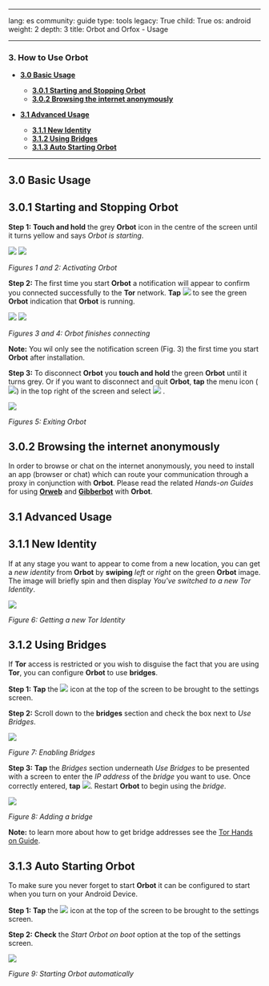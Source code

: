 

---

lang: es
community: guide
type: tools
legacy: True
child: True
os: android
weight: 2
depth: 3
title: Orbot and Orfox - Usage

---

### 3. How to Use Orbot ###

- [**3.0 Basic Usage**](#3.0)
    - [**3.0.1 Starting and Stopping Orbot**](#3.0.1)
    - [**3.0.2 Browsing the internet anonymously**](#3.0.2)

- [**3.1 Advanced Usage**](#3.1)
    - [**3.1.1 New Identity**](#3.1.1)
    - [**3.1.2 Using Bridges**](#3.1.2)
    - [**3.1.3 Auto Starting Orbot**](#3.1.3)

---

<a name="3.0"></a>
## 3.0 Basic Usage ##

<a name="3.0.1"></a>
## 3.0.1 Starting and Stopping Orbot ##

**Step 1:** **Touch and hold** the grey **Orbot** icon in the centre of the screen until it turns yellow and says *Orbot is starting*.

![](/sbox/screen/orbot-en-1/014.png) ![](/sbox/screen/orbot-en-1/015.png) 

*Figures 1 and 2: Activating Orbot*

**Step 2:** The first time you start **Orbot** a notification will appear to confirm you connected successfully to the **Tor** network. **Tap** ![](/sbox/screen/orbot-en-1/016.png) to see the green **Orbot** indication that **Orbot** is running.

![](/sbox/screen/orbot-en-1/017.png) ![](/sbox/screen/orbot-en-1/018.png) 

*Figures 3 and 4: Orbot finishes connecting*

**Note:** You wil only see the notification screen (Fig. 3) the first time you start **Orbot** after installation.

**Step 3:** To disconnect **Orbot** you **touch and hold** the green **Orbot** until it turns grey.  Or if you want to disconnect and quit **Orbot**, **tap** the menu icon (![](/sbox/screen/orbot-en-1/019.png)) in the top right of the screen and select ![](/sbox/screen/orbot-en-1/020.png) .

![](/sbox/screen/orbot-en-1/021.png)

*Figures 5: Exiting Orbot*


<a name="3.0.2"></a>
## 3.0.2 Browsing the internet anonymously ##

In order to browse or chat on the internet anonymously, you need to install an app (browser or chat) which can route your communication through a proxy in conjunction with **Orbot**. Please read the related *Hands-on Guides* for using [**Orweb**](/en/Orweb_main) and [**Gibberbot**](/en/gibberbot_main) with **Orbot**.

<a name="3.1"></a>
## 3.1 Advanced Usage ##

<a name="3.1.1"></a>
## 3.1.1 New Identity ##
If at any stage you want to appear to come from a new location, you can get a *new identity* from **Orbot** by **swiping** *left* or *right* on the green **Orbot** image.  The image will briefly spin and then display *You've switched to a new Tor Identity*.

![](/sbox/screen/orbot-en-1/022.png)

*Figure 6: Getting a new Tor Identity*

<a name="3.1.2"></a>
## 3.1.2 Using Bridges ##

If **Tor** access is restricted or you wish to disguise the fact that you are using **Tor**, you can configure **Orbot** to use **bridges**.

**Step 1:** **Tap** the ![](/sbox/screen/orbot-en-1/023.png) icon at the top of the screen to be brought to the settings screen.

**Step 2:** Scroll down to the **bridges** section and check the box next to *Use Bridges*.

![](/sbox/screen/orbot-en-1/024.png)

*Figure 7: Enabling Bridges*

**Step 3:** **Tap** the *Bridges* section underneath *Use Bridges* to be presented with a screen to enter the *IP address* of the *bridge* you want to use. Once correctly entered, **tap** ![](/sbox/screen/orbot-en-1/025.png). Restart **Orbot** to begin using the *bridge*.

![](/sbox/screen/orbot-en-1/026.png)

*Figure 8: Adding a bridge*

**Note:** to learn more about how to get bridge addresses see the [Tor Hands on Guide](/en/tor_anonymitynetwork#3.3).

<a name="3.1.3"></a>
## 3.1.3 Auto Starting Orbot ##

To make sure you never forget to start **Orbot** it can be configured to start when you turn on your Android Device.

**Step 1:** **Tap** the ![](/sbox/screen/orbot-en-1/023.png) icon at the top of the screen to be brought to the settings screen.

**Step 2:** **Check** the *Start Orbot on boot* option at the top of the settings screen.

![](/sbox/screen/orbot-en-1/027.png)

*Figure 9: Starting Orbot automatically*


